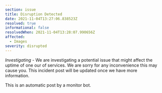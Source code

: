 ```yaml
---
section: issue
title: Disruption Detected
date: 2021-11-04T13:27:06.838523Z
resolved: true
informational: false
resolvedWhen: 2021-11-04T13:28:07.990656Z
affected:
  - Images
severity: disrupted
---
```

*Investigating* - We are investigating a potential issue that might affect the uptime of one our of services. We are sorry for any inconvenience this may cause you. This incident post will be updated once we have more information.

This is an automatic post by a monitor bot.
        